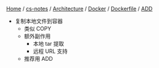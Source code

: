 [Home](https://mengxianbin.github.io) /
[cs-notes](https://mengxianbin.github.io/cs-notes/site) /
[Architecture](https://mengxianbin.github.io/cs-notes/site/Architecture) /
[Docker](https://mengxianbin.github.io/cs-notes/site/Architecture/Docker) /
[Dockerfile](https://mengxianbin.github.io/cs-notes/site/Architecture/Docker/Dockerfile) /
[ADD](https://mengxianbin.github.io/cs-notes/site/Architecture/Docker/Dockerfile/ADD)

* 复制本地文件到容器
    * 类似 COPY
    * 额外副作用
        * 本地 tar 提取
        * 远程 URL 支持
    * 推荐用 ADD